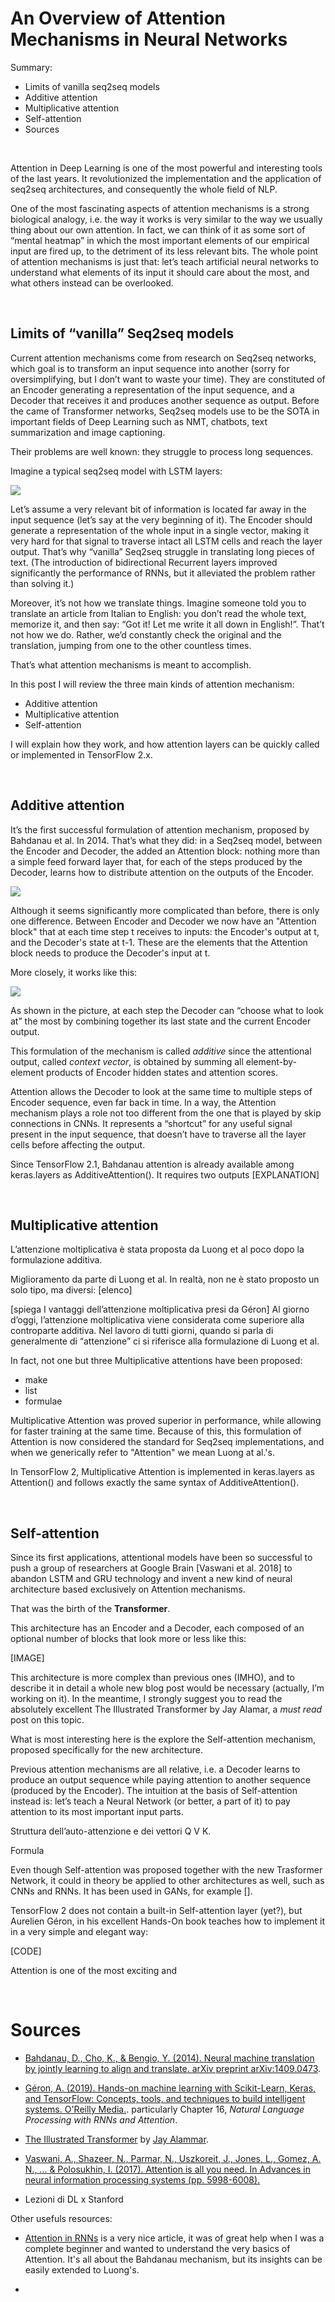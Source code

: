 # An Overview of Attention Mechanisms in Neural Networks

Summary:

- Limits of vanilla seq2seq models
- Additive attention
- Multiplicative attention
- Self-attention
- Sources

<br/>

Attention in Deep Learning is one of the most powerful and interesting tools of the last years.
It revolutionized the implementation and the application of seq2seq architectures, and consequently the whole field of NLP.

One of the most fascinating aspects of attention mechanisms is a strong biological analogy, i.e. the way it works is very similar to the way we usually thing about our own attention.
In fact, we can think of it as some sort of “mental heatmap” in which the most important elements of our empirical input are fired up, to the detriment of its less relevant bits. 
The whole point of attention mechanisms is just that: let’s teach artificial neural networks to understand what elements of its input it should care about the most, and what others instead can be overlooked.

<br/>


## Limits of “vanilla” Seq2seq models

Current attention mechanisms come from research on Seq2seq networks, which goal is to transform an input sequence into another (sorry for oversimplifying, but I don’t want to waste your time). 
They are constituted of an Encoder generating a representation of the input sequence, and a Decoder that receives it and produces another sequence as output. 
Before the came of Transformer networks, Seq2seq models use to be the SOTA in important fields of Deep Learning such as NMT, chatbots, text summarization and image captioning.

Their problems are well known: they struggle to process long sequences.

Imagine a typical seq2seq model with LSTM layers:

<div>
  <img src="../images/seq2seq_00.png">
</div>


Let’s assume a very relevant bit of information is located far away in the input sequence (let’s say at the very beginning of it). 
The Encoder should generate a representation of the whole input in a single vector, making it very hard for that signal to traverse intact all LSTM cells and reach the layer output. 
That’s why “vanilla” Seq2seq struggle in translating long pieces of text. 
(The introduction of bidirectional Recurrent layers improved significantly the performance of RNNs, but it alleviated the problem rather than solving it.)

Moreover, it’s not how we translate things. 
Imagine someone told you to translate an article from Italian to English: you don’t read the whole text, memorize it, and then say: “Got it! Let me write it all down in English!”. 
That’t not how we do. Rather, we’d constantly check the original and the translation, jumping from one to the other countless times. 

That’s what attention mechanisms is meant to accomplish.

In this post I will review the three main kinds of attention mechanism:
- Additive attention
- Multiplicative attention
- Self-attention

I will explain how they work, and how attention layers can be quickly called or implemented in TensorFlow 2.x.

<br/>


##  Additive attention

It’s the first successful formulation of attention mechanism, proposed by Bahdanau et al. In 2014.
That’s what they did: in a Seq2seq model, between the Encoder and Decoder, the added an Attention block: 
nothing more than a simple feed forward layer that, for each of the steps produced by the Decoder, learns how to distribute attention on the outputs of the Encoder.

<img src="https://raw.githubusercontent.com/IvanBongiorni/aivan/blob/gh-pages/images/seq2seq_attention_00.png">

Although it seems significantly more complicated than before, there is only one difference.
Between Encoder and Decoder we now have an "Attention block" that at each time step t receives to inputs: the Encoder's output at t, and the Decoder's state at t-1.
These are the elements that the Attention block needs to produce the Decoder's input at t.

More closely, it works like this:

<a href="url" align="center">
<img src="https://raw.githubusercontent.com/IvanBongiorni/aivan/blob/gh-pages/images/additive_attention_block_00.png">
</a>

As shown in the picture, at each step the Decoder can “choose what to look at” the most by combining together its last state and the current Encoder output.

This formulation of the mechanism is called *additive* since the attentional output, called *context vector*, is obtained by summing all element-by-element products of Encoder hidden states and attention scores.


Attention allows the Decoder to look at the same time to multiple steps of Encoder sequence, even far back in time. 
In a way, the Attention mechanism plays a role not too different from the one that is played by skip connections in CNNs. 
It represents a “shortcut” for any useful signal present in the input sequence, that doesn’t have to traverse all the layer cells before affecting the output.

Since TensorFlow 2.1, Bahdanau attention is already available among keras.layers as AdditiveAttention(). It requires two outputs [EXPLANATION]

<br/>


## Multiplicative attention

L’attenzione moltiplicativa è stata proposta da Luong et al poco dopo la formulazione additiva.

Miglioramento da parte di Luong et al.
In realtà, non ne è stato proposto un solo tipo, ma diversi: [elenco]

[spiega I vantaggi dell’attenzione moltiplicativa presi da Géron]
Al giorno d’oggi, l’attenzione moltiplicativa viene considerata come superiore alla controparte additiva. Nel lavoro di tutti giorni, quando si parla di generalmente di “attenzione” ci si riferisce alla formulazione di Luong et al.

In fact, not one but three Multiplicative attentions have been proposed:
- make
- list
- formulae

Multiplicative Attention was proved superior in performance, while allowing for faster training at the same time.
Because of this, this formulation of Attention is now considered the standard for Seq2seq implementations, and when we generically refer to "Attention" we mean Luong at al.'s.

In TensorFlow 2, Multiplicative Attention is implemented in keras.layers as Attention() and follows exactly the same syntax of AdditiveAttention().

<br/>


## Self-attention

Since its first applications, attentional models have been so successful to push a group of researchers at Google Brain \[Vaswani et al. 2018\] to abandon LSTM and GRU technology 
and invent a new kind of neural architecture based exclusively on Attention mechanisms.

That was the birth of the **Transformer**.

This architecture has an Encoder and a Decoder, each composed of an optional number of blocks that look more or less like this:

\[IMAGE\]

This architecture is more complex than previous ones (IMHO), and to describe it in detail a whole new blog post would be necessary (actually, I’m working on it). 
In the meantime, I strongly suggest you to read the absolutely excellent The Illustrated Transformer by Jay Alamar, a *must read* post on this topic.

What is most interesting here is the explore the Self-attention mechanism, proposed specifically for the new architecture.

Previous attention mechanisms are all relative, i.e. a Decoder learns to produce an output sequence while paying attention to another sequence (produced by the Encoder). 
The intuition at the basis of Self-attention instead is: let’s teach a Neural Network (or better, a part of it) to pay attention to its most important input parts. 


Struttura dell’auto-attenzione e dei vettori Q V K.

Formula


Even though Self-attention was proposed together with the new Trasformer Network, it could in theory be applied to other architectures as well, such as CNNs and RNNs. 
It has been used in GANs, for example \[\].


TensorFlow 2 does not contain a built-in Self-attention layer (yet?), but Aurelien Géron, in his excellent Hands-On book teaches how to implement it in a very simple and elegant way:

\[CODE\]


Attention is one of the most exciting and 

<br/>


# Sources
- [Bahdanau, D., Cho, K., & Bengio, Y. (2014). Neural machine translation by jointly learning to align and translate. arXiv preprint arXiv:1409.0473](https://arxiv.org/abs/1409.0473).
- [Géron, A. (2019). Hands-on machine learning with Scikit-Learn, Keras, and TensorFlow: Concepts, tools, and techniques to build intelligent systems. O'Reilly Media.](https://www.oreilly.com/library/view/hands-on-machine-learning/9781492032632/). particularly Chapter 16, *Natural Language Processing with RNNs and Attention*.
- [The Illustrated Transformer](http://jalammar.github.io/illustrated-transformer/) by [Jay Alammar](http://jalammar.github.io/).
- [Vaswani, A., Shazeer, N., Parmar, N., Uszkoreit, J., Jones, L., Gomez, A. N., ... & Polosukhin, I. (2017). Attention is all you need. In Advances in neural information processing systems (pp. 5998-6008).](https://arxiv.org/abs/1706.03762)

- Lezioni di DL x Stanford

Other usefuls resources:

- [Attention in RNNs](https://medium.com/datadriveninvestor/attention-in-rnns-321fbcd64f05) is a very nice article, 
it was of great help when I was a complete beginner and wanted to understand the very basics of Attention.
It's all about the Bahdanau mechanism, but its insights can be easily extended to Luong's.

- 
